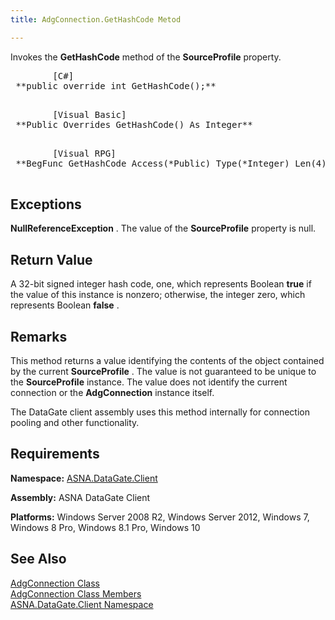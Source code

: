 ```yaml
---
title: AdgConnection.GetHashCode Metod

---
```


Invokes the <span> **GetHashCode** </span> method of the <span> **SourceProfile** </span> property.
<pre class="prettyprint">
        <span class="lang">[C#]</span>
 **public override int GetHashCode();** 
      </pre>
<pre class="prettyprint">
        <span class="lang">[Visual Basic] </span>
 **Public Overrides GetHashCode() As Integer** 
      </pre>
<pre class="prettyprint">
        <span class="lang">[Visual RPG]</span>
 **BegFunc GetHashCode Access(*Public) Type(*Integer) Len(4) Modifier(*Overrides)** 
      </pre>

## Exceptions

**NullReferenceException** . The value of the <span> **SourceProfile** </span> property is null. 
## Return Value

A 32-bit signed integer hash code, one, which represents Boolean **true** if the value of this instance is nonzero; otherwise, the integer zero, which represents Boolean **false** . 
## Remarks

This method returns a value identifying the contents of the object contained by the current <span> **SourceProfile** </span>. The value is not guaranteed to be unique to the <span> **SourceProfile** </span> instance. The value does not identify the current connection or the **AdgConnection** instance itself.

The DataGate client assembly uses this method internally for connection pooling and other functionality.
## Requirements

**Namespace:** [ASNA.DataGate.Client](datagate-client-namespace.html) 

**Assembly:** ASNA DataGate Client

**Platforms:** Windows Server 2008 R2, Windows Server 2012, Windows 7, Windows 8 Pro, Windows 8.1 Pro, Windows 10
## See Also


[AdgConnection Class](adg-connection-class.html)
      <br />
[AdgConnection Class Members](adg-connection-members.html)
      <br />
[ASNA.DataGate.Client Namespace](datagate-client-namespace.html)
      <br />

